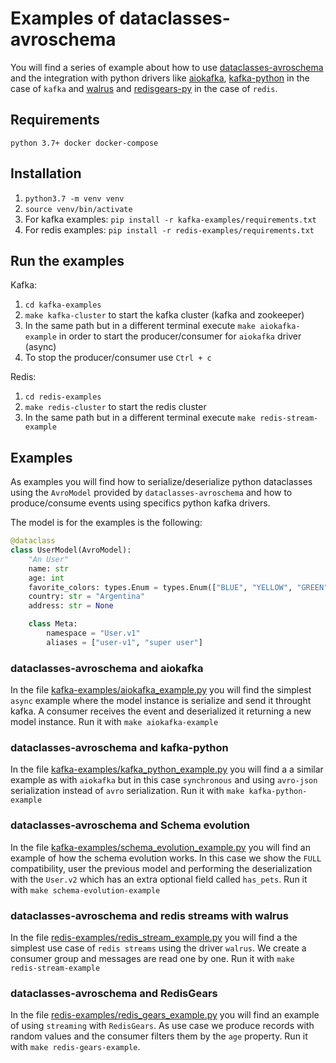 # Examples of dataclasses-avroschema

You will find a series of example about how to use [dataclasses-avroschema](https://github.com/marcosschroh/dataclasses-avroschema) and the integration with python drivers like [aiokafka](https://github.com/aio-libs/aiokafka), [kafka-python](https://github.com/dpkp/kafka-python) in the case of `kafka` and [walrus](https://github.com/coleifer/walrus) and [redisgears-py](https://github.com/RedisGears/redisgears-py) in the case of `redis`.

## Requirements

`python 3.7+ docker docker-compose`

## Installation

1. `python3.7 -m venv venv`
2. `source venv/bin/activate`
3. For kafka examples: `pip install -r kafka-examples/requirements.txt`
4. For redis examples: `pip install -r redis-examples/requirements.txt`

## Run the examples

Kafka:

1. `cd kafka-examples`
2. `make kafka-cluster` to start the kafka cluster (kafka and zookeeper)
3. In the same path but in a different terminal execute `make aiokafka-example` in order to start the producer/consumer for `aiokafka` driver (async)
4. To stop the producer/consumer use `Ctrl + c`

Redis:

1. `cd redis-examples`
2. `make redis-cluster` to start the redis cluster
3. In the same path but in a different terminal execute `make redis-stream-example`

## Examples

As examples you will find how to serialize/deserialize python dataclasses using the `AvroModel` provided by `dataclasses-avroschema` and how to produce/consume events using specifics python kafka drivers.

The model is for the examples is the following:

```python
@dataclass
class UserModel(AvroModel):
    "An User"
    name: str
    age: int
    favorite_colors: types.Enum = types.Enum(["BLUE", "YELLOW", "GREEN"], default="BLUE")
    country: str = "Argentina"
    address: str = None

    class Meta:
        namespace = "User.v1"
        aliases = ["user-v1", "super user"]
```

### dataclasses-avroschema and aiokafka

In the file [kafka-examples/aiokafka_example.py](https://github.com/marcosschroh/dataclasses-avroschema/blob/master/examples/kafka-examples/aiokafka_example.py) you will find the simplest `async` example where the model instance is serialize and send it throught kafka. A consumer receives the event and deserialized it returning a new model instance. Run it with `make aiokafka-example`

### dataclasses-avroschema and kafka-python

In the file [kafka-examples/kafka_python_example.py](https://github.com/marcosschroh/dataclasses-avroschema/blob/master/examples/kafka-examples/kafka_python_example.py) you will find a a similar example as with `aiokafka` but in this case `synchronous` and using `avro-json` serialization instead of `avro` serialization. Run it with `make kafka-python-example`

### dataclasses-avroschema and Schema evolution

In the file [kafka-examples/schema_evolution_example.py](https://github.com/marcosschroh/dataclasses-avroschema/blob/master/examples/kafka-examples/schema_evolution_example.py) you will find an example of how the schema evolution works. In this case we show the `FULL` compatibility, user the previous model and performing the deserialization with the `User.v2` which has an extra optional field called `has_pets`. Run it with `make schema-evolution-example`

### dataclasses-avroschema and redis streams with walrus

In the file [redis-examples/redis_stream_example.py](https://github.com/marcosschroh/dataclasses-avroschema/blob/master/examples/redis-examples/redis_stream_example.py) you will find a the simplest use case of `redis streams` using the driver `walrus`. We create a consumer group and messages are read one by one. Run it with `make redis-stream-example`

### dataclasses-avroschema and RedisGears

In the file [redis-examples/redis_gears_example.py](https://github.com/marcosschroh/dataclasses-avroschema/blob/master/examples/redis-examples/redis_stream_example.py) you will find an example of using `streaming` with `RedisGears`. As use case we produce records with random values and the consumer filters them by the `age` property. Run it with `make redis-gears-example`.
